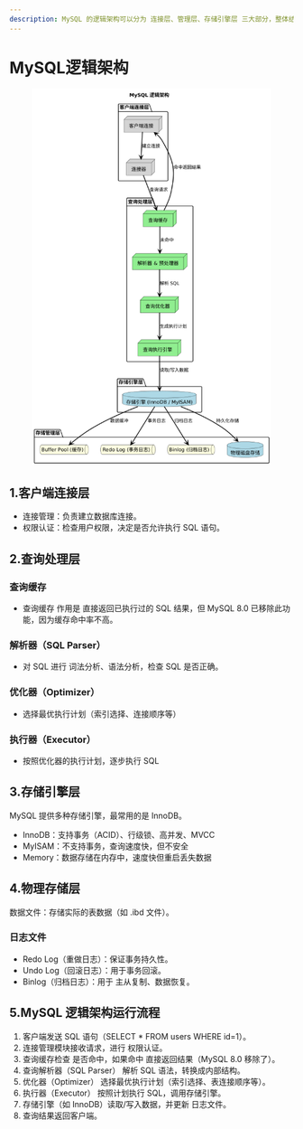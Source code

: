 ```yaml
---
description: MySQL 的逻辑架构可以分为 连接层、管理层、存储引擎层 三大部分，整体结构如下
---
```


# MySQL逻辑架构



<figure><img src="../../.gitbook/assets/image (1) (1) (1) (1) (1).png" alt=""><figcaption></figcaption></figure>

## 1.客户端连接层

* 连接管理：负责建立数据库连接。
* 权限认证：检查用户权限，决定是否允许执行 SQL 语句。

## 2.查询处理层

### 查询缓存

* 查询缓存 作用是 直接返回已执行过的 SQL 结果，但 MySQL 8.0 已移除此功能，因为缓存命中率不高。

### 解析器（SQL Parser）

* 对 SQL 进行 词法分析、语法分析，检查 SQL 是否正确。

### 优化器（Optimizer）

* 选择最优执行计划（索引选择、连接顺序等）

### 执行器（Executor）

* 按照优化器的执行计划，逐步执行 SQL

## 3.存储引擎层

MySQL 提供多种存储引擎，最常用的是 InnoDB。

* InnoDB：支持事务（ACID）、行级锁、高并发、MVCC
* MyISAM：不支持事务，查询速度快，但不安全
* Memory：数据存储在内存中，速度快但重启丢失数据

## 4.物理存储层

数据文件：存储实际的表数据（如 .ibd 文件）。

### 日志文件

* Redo Log（重做日志）：保证事务持久性。
* Undo Log（回滚日志）：用于事务回滚。
* Binlog（归档日志）：用于 主从复制、数据恢复。

## 5.MySQL 逻辑架构运行流程

1. 客户端发送 SQL 语句（SELECT \* FROM users WHERE id=1）。
2. 连接管理模块接收请求，进行 权限认证。
3. 查询缓存检查 是否命中，如果命中 直接返回结果（MySQL 8.0 移除了）。
4. 查询解析器（SQL Parser） 解析 SQL 语法，转换成内部结构。
5. 优化器（Optimizer） 选择最优执行计划（索引选择、表连接顺序等）。
6. 执行器（Executor） 按照计划执行 SQL，调用存储引擎。
7. 存储引擎（如 InnoDB）读取/写入数据，并更新 日志文件。
8. 查询结果返回客户端。






